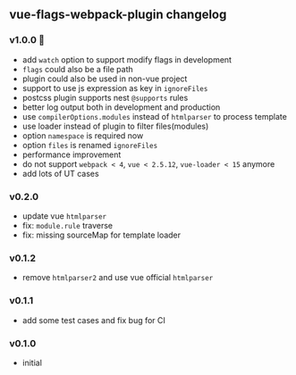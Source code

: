 ## vue-flags-webpack-plugin changelog
### v1.0.0 🎉
+ add `watch` option to support modify flags in development
+ `flags` could also be a file path
+ plugin could also be used in non-vue project
+ support to use js expression as key in `ignoreFiles`
+ postcss plugin supports nest `@supports` rules
+ better log output both in development and production
+ use `compilerOptions.modules` instead of `htmlparser` to process template
+ use loader instead of plugin to filter files(modules)
+ option `namespace` is required now
+ option `files` is renamed `ignoreFiles`
+ performance improvement
+ do not support `webpack < 4`, `vue < 2.5.12`, `vue-loader < 15` anymore
+ add lots of UT cases

### v0.2.0
* update vue `htmlparser`
* fix: `module.rule` traverse
* fix: missing sourceMap for template loader

### v0.1.2
* remove `htmlparser2` and use vue official `htmlparser`

### v0.1.1
* add some test cases and fix bug for CI

### v0.1.0
* initial
